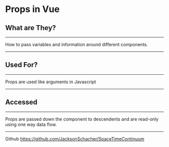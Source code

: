 # Props in Vue

## What are They?
---
How to pass variables and information around different components.

---

## Used For?
---
Props are used like arguments in Javascript

---

## Accessed

---
Props are passed down the component to descendents and are read-only using one way data flow.

---

Github
https://github.com/JacksonSchacher/SpaceTimeContinuum